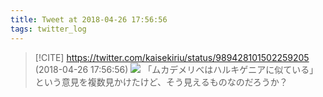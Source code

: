 ```yaml
---
title: Tweet at 2018-04-26 17:56:56
tags: twitter_log
---
```


> [!CITE] https://twitter.com/kaisekiriu/status/989428101502259205 (2018-04-26 17:56:56)
> ![](https://twitter.com/kaisekiriu/status/989428101502259205)
> 「ムカデメリべはハルキゲニアに似ている」という意見を複数見かけたけど、そう見えるものなのだろうか？
